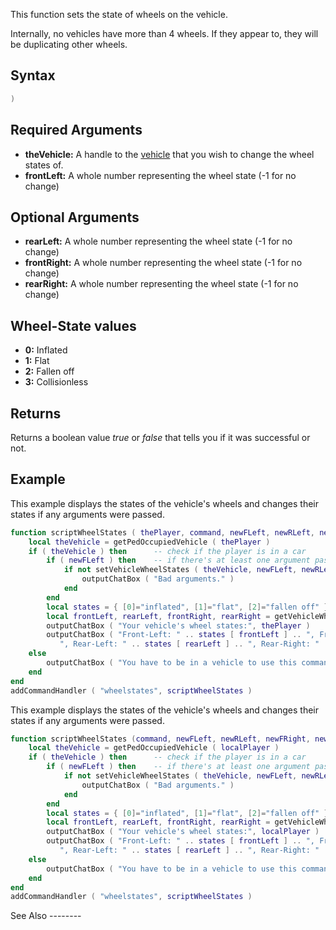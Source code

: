 This function sets the state of wheels on the vehicle.

Internally, no vehicles have more than 4 wheels. If they appear to, they will be duplicating other wheels.

Syntax
------

``` lua
)
```

Required Arguments
------------------

-   **theVehicle:** A handle to the [vehicle](/vehicle.md "wikilink") that you wish to change the wheel states of.
-   **frontLeft:** A whole number representing the wheel state (-1 for no change)

Optional Arguments
------------------

-   **rearLeft:** A whole number representing the wheel state (-1 for no change)
-   **frontRight:** A whole number representing the wheel state (-1 for no change)
-   **rearRight:** A whole number representing the wheel state (-1 for no change)

Wheel-State values
------------------

-   **0:** Inflated
-   **1:** Flat
-   **2:** Fallen off
-   **3:** Collisionless

Returns
-------

Returns a boolean value *true* or *false* that tells you if it was successful or not.

Example
-------

<section name="Server" class="server" show="true">
This example displays the states of the vehicle's wheels and changes their states if any arguments were passed.

``` lua
function scriptWheelStates ( thePlayer, command, newFLeft, newRLeft, newFRight, newRRight )
    local theVehicle = getPedOccupiedVehicle ( thePlayer )
    if ( theVehicle ) then      -- check if the player is in a car
        if ( newFLeft ) then    -- if there's at least one argument passed, we change the wheel states
            if not setVehicleWheelStates ( theVehicle, newFLeft, newRLeft, newFRight, newRRight ) then
                outputChatBox ( "Bad arguments." )
            end
        end
        local states = { [0]="inflated", [1]="flat", [2]="fallen off" }    -- we store the states in a table
        local frontLeft, rearLeft, frontRight, rearRight = getVehicleWheelStates ( theVehicle )
        outputChatBox ( "Your vehicle's wheel states:", thePlayer )        -- output them in the chatbox
        outputChatBox ( "Front-Left: " .. states [ frontLeft ] .. ", Front-Right: " .. states [ frontRight ] ..
           ", Rear-Left: " .. states [ rearLeft ] .. ", Rear-Right: " .. states [ rearRight ], thePlayer )
    else
        outputChatBox ( "You have to be in a vehicle to use this command.", thePlayer )
    end
end
addCommandHandler ( "wheelstates", scriptWheelStates )
```

</section>
<section name="Client" class="client" >
This example displays the states of the vehicle's wheels and changes their states if any arguments were passed.

``` lua
function scriptWheelStates (command, newFLeft, newRLeft, newFRight, newRRight )
    local theVehicle = getPedOccupiedVehicle ( localPlayer )
    if ( theVehicle ) then      -- check if the player is in a car
        if ( newFLeft ) then    -- if there's at least one argument passed, we change the wheel states
            if not setVehicleWheelStates ( theVehicle, newFLeft, newRLeft, newFRight, newRRight ) then
                outputChatBox ( "Bad arguments." )
            end
        end
        local states = { [0]="inflated", [1]="flat", [2]="fallen off" }    -- we store the states in a table
        local frontLeft, rearLeft, frontRight, rearRight = getVehicleWheelStates ( theVehicle )
        outputChatBox ( "Your vehicle's wheel states:", localPlayer )        -- output them in the chatbox
        outputChatBox ( "Front-Left: " .. states [ frontLeft ] .. ", Front-Right: " .. states [ frontRight ] ..
           ", Rear-Left: " .. states [ rearLeft ] .. ", Rear-Right: " .. states [ rearRight ], localPlayer )
    else
        outputChatBox ( "You have to be in a vehicle to use this command.", localPlayer )
    end
end
addCommandHandler ( "wheelstates", scriptWheelStates )
```

</section>
See Also
--------
